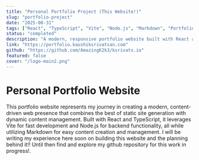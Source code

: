 ```yaml
---
title: "Personal Portfolio Project (This Website!)"
slug: "portfolio-project"
date: "2025-08-31"
tags: ["React", "TypeScript", "Vite", "Node.js", "Markdown", "Portfolio"]
status: "completed"
description: "A modern, responsive portfolio website built with React and TypeScript, featuring dynamic markdown content management similar to Quartz."
link: "https://portfolio.kaushiksrivatsan.com"
github: "https://github.com/AmazingK2k3/ksrivats.io"
featured: false
cover: "/logo-main2.png"
---
```


# Personal Portfolio Website

This portfolio website represents my journey in creating a modern, content-driven web presence that combines the best of static site generation with dynamic content management. Built with React and TypeScript, it leverages Vite for fast development and Node.js for backend functionality, all while utilizing Markdown for easy content creation and management. I will be writing my experience here soon on building this website and the planning behind it!! Until then find and explore my github repository for this work in progress!. 